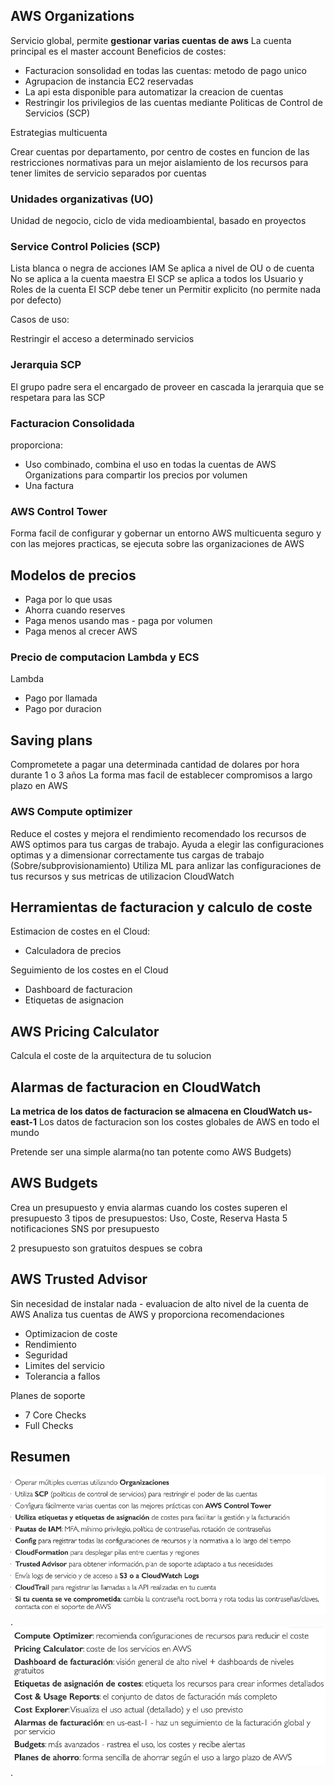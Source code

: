 ## AWS Organizations

Servicio global, permite **gestionar varias cuentas de aws**
La cuenta principal es el master account
Beneficios de costes:
-   Facturacion sonsolidad en todas las cuentas: metodo de pago unico
-   Agrupacion de instancia EC2 reservadas
-   La api esta disponible para automatizar la creacion de cuentas
-   Restringir los privilegios de las cuentas mediante Politicas de Control de Servicios (SCP)

Estrategias multicuenta

Crear cuentas por departamento, por centro de costes en funcion de las restricciones normativas para un mejor aislamiento de los recursos para tener limites de servicio separados por cuentas

### Unidades organizativas (UO)

Unidad de negocio, ciclo de vida medioambiental, basado en proyectos

### Service Control Policies (SCP)

Lista blanca o negra de acciones IAM
Se aplica a nivel de OU o de cuenta
No se aplica a la cuenta maestra
El SCP se aplica a todos los Usuario y Roles de la cuenta
El SCP debe tener un Permitir explicito (no permite nada por defecto)

Casos de uso:

Restringir el acceso a determinado servicios

### Jerarquia SCP

El grupo padre sera el encargado de proveer en cascada la jerarquia que se respetara para las SCP

### Facturacion Consolidada

proporciona:

-   Uso combinado, combina el uso en todas la cuentas de AWS Organizations para compartir los precios por volumen
-   Una factura

### AWS Control Tower

Forma facil de configurar y gobernar un entorno AWS multicuenta seguro y con las mejores practicas, se ejecuta sobre las organizaciones de AWS

## Modelos de precios

-   Paga por lo que usas
-   Ahorra cuando reserves
-   Paga menos usando mas - paga por volumen
-   Paga menos al crecer AWS

### Precio de computacion Lambda y ECS

Lambda

-   Pago por llamada
-   Pago por duracion

## Saving plans

Comprometete a pagar una determinada cantidad de dolares por hora durante 1 o 3 años
La forma mas facil de establecer compromisos a largo plazo en AWS

### AWS Compute optimizer

Reduce el costes y mejora el rendimiento recomendado los recursos de AWS optimos para tus cargas de trabajo.
Ayuda a elegir las configuraciones optimas y a dimensionar correctamente tus cargas de trabajo (Sobre/subprovisionamiento)
Utiliza ML para anlizar las configuraciones de tus recursos y sus metricas de utilizacion CloudWatch

## Herramientas de facturacion y calculo de coste

Estimacion de costes en el Cloud:
-   Calculadora de precios

Seguimiento de los costes en el Cloud
-   Dashboard de facturacion
-   Etiquetas de asignacion

## AWS Pricing Calculator

Calcula el coste de la arquitectura de tu solucion

## Alarmas de facturacion en CloudWatch

**La metrica de los datos de facturacion se almacena en CloudWatch us-east-1**
Los datos de facturacion son los costes globales de AWS en todo el mundo

Pretende ser una simple alarma(no tan potente como AWS Budgets)

## AWS Budgets

Crea un presupuesto y envia alarmas cuando los costes superen el presupuesto
3 tipos de presupuestos: Uso, Coste, Reserva
Hasta 5 notificaciones SNS por presupuesto

2 presupuesto son gratuitos despues se cobra

## AWS Trusted Advisor

Sin necesidad de instalar nada - evaluacion de alto nivel de la cuenta de AWS
Analiza tus cuentas de AWS y proporciona recomendaciones

-   Optimizacion de coste
-   Rendimiento
-   Seguridad
-   Limites del servicio
-   Tolerancia a fallos

Planes de soporte

-   7 Core Checks
-   Full Checks

## Resumen

![Account](/cloud-practicioner/images/account.png "Account").
![Billing](/cloud-practicioner/images/billing.png "Billing").